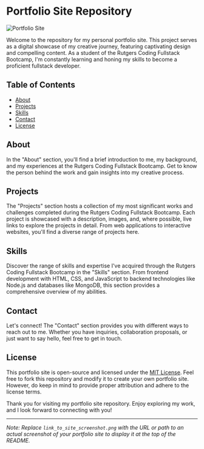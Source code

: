 # Portfolio Site Repository

![Portfolio Site](link_to_site_screenshot.png)

Welcome to the repository for my personal portfolio site. This project serves as a digital showcase of my creative journey, featuring captivating design and compelling content. As a student of the Rutgers Coding Fullstack Bootcamp, I'm constantly learning and honing my skills to become a proficient fullstack developer.

## Table of Contents

- [About](#about)
- [Projects](#projects)
- [Skills](#skills)
- [Contact](#contact)
- [License](#license)

## About

In the "About" section, you'll find a brief introduction to me, my background, and my experiences at the Rutgers Coding Fullstack Bootcamp. Get to know the person behind the work and gain insights into my creative process.

## Projects

The "Projects" section hosts a collection of my most significant works and challenges completed during the Rutgers Coding Fullstack Bootcamp. Each project is showcased with a description, images, and, where possible, live links to explore the projects in detail. From web applications to interactive websites, you'll find a diverse range of projects here.

## Skills

Discover the range of skills and expertise I've acquired through the Rutgers Coding Fullstack Bootcamp in the "Skills" section. From frontend development with HTML, CSS, and JavaScript to backend technologies like Node.js and databases like MongoDB, this section provides a comprehensive overview of my abilities.

## Contact

Let's connect! The "Contact" section provides you with different ways to reach out to me. Whether you have inquiries, collaboration proposals, or just want to say hello, feel free to get in touch.

## License

This portfolio site is open-source and licensed under the [MIT License](LICENSE). Feel free to fork this repository and modify it to create your own portfolio site. However, do keep in mind to provide proper attribution and adhere to the license terms.

Thank you for visiting my portfolio site repository. Enjoy exploring my work, and I look forward to connecting with you!

---
*Note: Replace `link_to_site_screenshot.png` with the URL or path to an actual screenshot of your portfolio site to display it at the top of the README.*
